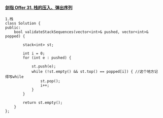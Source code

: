 #### [剑指 Offer 31. 栈的压入、弹出序列](https://leetcode-cn.com/problems/zhan-de-ya-ru-dan-chu-xu-lie-lcof/)

```
1.栈
class Solution {
public:
    bool validateStackSequences(vector<int>& pushed, vector<int>& popped) {

        stack<int> st;

        int i = 0;
        for (int e : pushed) {

            st.push(e);
            while (!st.empty() && st.top() == popped[i]) { //这个地方记得写while
                st.pop();
                i++;
            } 
        }
        
        return st.empty();
    }
};
```

